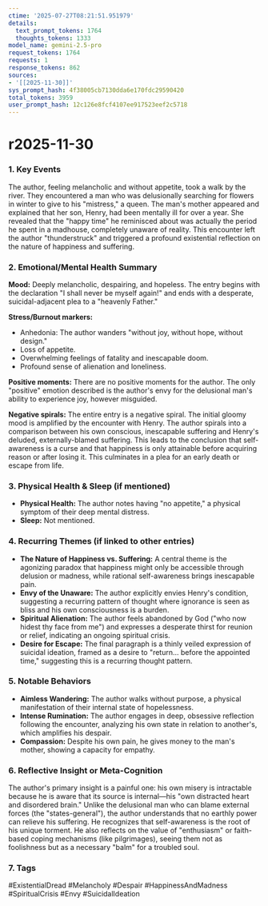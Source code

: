 ```yaml
---
ctime: '2025-07-27T08:21:51.951979'
details:
  text_prompt_tokens: 1764
  thoughts_tokens: 1333
model_name: gemini-2.5-pro
request_tokens: 1764
requests: 1
response_tokens: 862
sources:
- '[[2025-11-30]]'
sys_prompt_hash: 4f38005cb7130dda6e170fdc29590420
total_tokens: 3959
user_prompt_hash: 12c126e8fcf4107ee917523eef2c5718
---
```

# r2025-11-30

### 1. Key Events
The author, feeling melancholic and without appetite, took a walk by the river. They encountered a man who was delusionally searching for flowers in winter to give to his "mistress," a queen. The man's mother appeared and explained that her son, Henry, had been mentally ill for over a year. She revealed that the "happy time" he reminisced about was actually the period he spent in a madhouse, completely unaware of reality. This encounter left the author "thunderstruck" and triggered a profound existential reflection on the nature of happiness and suffering.

### 2. Emotional/Mental Health Summary
**Mood:**
Deeply melancholic, despairing, and hopeless. The entry begins with the declaration "I shall never be myself again!" and ends with a desperate, suicidal-adjacent plea to a "heavenly Father."

**Stress/Burnout markers:**
*   Anhedonia: The author wanders "without joy, without hope, without design."
*   Loss of appetite.
*   Overwhelming feelings of fatality and inescapable doom.
*   Profound sense of alienation and loneliness.

**Positive moments:**
There are no positive moments for the author. The only "positive" emotion described is the author's envy for the delusional man's ability to experience joy, however misguided.

**Negative spirals:**
The entire entry is a negative spiral. The initial gloomy mood is amplified by the encounter with Henry. The author spirals into a comparison between his own conscious, inescapable suffering and Henry's deluded, externally-blamed suffering. This leads to the conclusion that self-awareness is a curse and that happiness is only attainable before acquiring reason or after losing it. This culminates in a plea for an early death or escape from life.

### 3. Physical Health & Sleep (if mentioned)
*   **Physical Health:** The author notes having "no appetite," a physical symptom of their deep mental distress.
*   **Sleep:** Not mentioned.

### 4. Recurring Themes (if linked to other entries)
*   **The Nature of Happiness vs. Suffering:** A central theme is the agonizing paradox that happiness might only be accessible through delusion or madness, while rational self-awareness brings inescapable pain.
*   **Envy of the Unaware:** The author explicitly envies Henry's condition, suggesting a recurring pattern of thought where ignorance is seen as bliss and his own consciousness is a burden.
*   **Spiritual Alienation:** The author feels abandoned by God ("who now hidest thy face from me") and expresses a desperate thirst for reunion or relief, indicating an ongoing spiritual crisis.
*   **Desire for Escape:** The final paragraph is a thinly veiled expression of suicidal ideation, framed as a desire to "return... before the appointed time," suggesting this is a recurring thought pattern.

### 5. Notable Behaviors
*   **Aimless Wandering:** The author walks without purpose, a physical manifestation of their internal state of hopelessness.
*   **Intense Rumination:** The author engages in deep, obsessive reflection following the encounter, analyzing his own state in relation to another's, which amplifies his despair.
*   **Compassion:** Despite his own pain, he gives money to the man's mother, showing a capacity for empathy.

### 6. Reflective Insight or Meta-Cognition
The author's primary insight is a painful one: his own misery is intractable because he is aware that its source is internal—his "own distracted heart and disordered brain." Unlike the delusional man who can blame external forces (the "states-general"), the author understands that no earthly power can relieve his suffering. He recognizes that self-awareness is the root of his unique torment. He also reflects on the value of "enthusiasm" or faith-based coping mechanisms (like pilgrimages), seeing them not as foolishness but as a necessary "balm" for a troubled soul.

### 7. Tags
#ExistentialDread #Melancholy #Despair #HappinessAndMadness #SpiritualCrisis #Envy #SuicidalIdeation